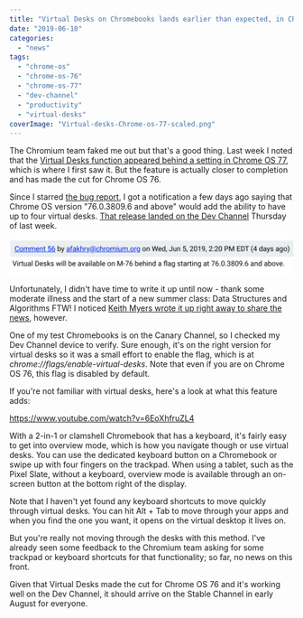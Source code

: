 ```yaml
---
title: "Virtual Desks on Chromebooks lands earlier than expected, in Chrome OS 76"
date: "2019-06-10"
categories: 
  - "news"
tags: 
  - "chrome-os"
  - "chrome-os-76"
  - "chrome-os-77"
  - "dev-channel"
  - "productivity"
  - "virtual-desks"
coverImage: "Virtual-desks-Chrome-os-77-scaled.png"
---
```


The Chromium team faked me out but that's a good thing. Last week I noted that the [Virtual Desks function appeared behind a setting in Chrome OS 77](https://www.aboutchromebooks.com/news/chrome-os-77-first-look-at-virtual-desks-video-chromebook/), which is where I first saw it. But the feature is actually closer to completion and has made the cut for Chrome OS 76.

Since I starred [the bug report](https://bugs.chromium.org/p/chromium/issues/detail?id=866622), I got a notification a few days ago saying that Chrome OS version "76.0.3809.6 and above" would add the ability to have up to four virtual desks. [That release landed on the Dev Channel](https://chromereleases.googleblog.com/2019/06/dev-channel-update-for-chrome-os.html) Thursday of last week.

![](images/Screenshot-2019-06-10-at-11.17.45-AM-1024x130.png)

Unfortunately, I didn't have time to write it up until now - thank some moderate illness and the start of a new summer class: Data Structures and Algorithms FTW! I noticed [Keith Myers wrote it up right away to share the news](https://kmyers.me/blog/chromeos/chromeos-76-0-3809-6-brings-virtual-desktops-and-fixes-crostini/), however.

One of my test Chromebooks is on the Canary Channel, so I checked my Dev Channel device to verify. Sure enough, it's on the right version for virtual desks so it was a small effort to enable the flag, which is at _chrome://flags/enable-virtual-desks_. Note that even if you are on Chrome OS 76, this flag is disabled by default.

If you're not familiar with virtual desks, here's a look at what this feature adds:

https://www.youtube.com/watch?v=6EoXhfruZL4

With a 2-in-1 or clamshell Chromebook that has a keyboard, it's fairly easy to get into overview mode, which is how you navigate though or use virtual desks. You can use the dedicated keyboard button on a Chromebook or swipe up with four fingers on the trackpad. When using a tablet, such as the Pixel Slate, without a keyboard, overview mode is available through an on-screen button at the bottom right of the display.

Note that I haven't yet found any keyboard shortcuts to move quickly through virtual desks. You can hit Alt + Tab to move through your apps and when you find the one you want, it opens on the virtual desktop it lives on.

But you're really not moving through the desks with this method. I've already seen some feedback to the Chromium team asking for some trackpad or keyboard shortcuts for that functionality; so far, no news on this front.

Given that Virtual Desks made the cut for Chrome OS 76 and it's working well on the Dev Channel, it should arrive on the Stable Channel in early August for everyone.
